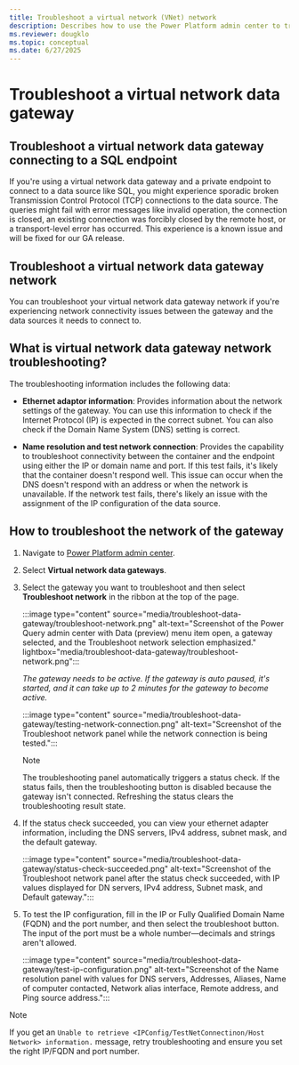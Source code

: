 ```yaml
---
title: Troubleshoot a virtual network (VNet) network
description: Describes how to use the Power Platform admin center to troubleshoot network connectivity issues between a virtual network data gateway and the data source.
ms.reviewer: dougklo
ms.topic: conceptual
ms.date: 6/27/2025
---
```


# Troubleshoot a virtual network data gateway

## Troubleshoot a virtual network data gateway connecting to a SQL endpoint

If you're using a virtual network data gateway and a private endpoint to connect to a data source like SQL, you might experience sporadic broken Transmission Control Protocol (TCP) connections to the data source. The queries might fail with error messages like invalid operation, the connection is closed, an existing connection was forcibly closed by the remote host, or a transport-level error has occurred. This experience is a known issue and will be fixed for our GA release.

## Troubleshoot a virtual network data gateway network

You can troubleshoot your virtual network data gateway network if you're experiencing network connectivity issues between the gateway and the data sources it needs to connect to.

## What is virtual network data gateway network troubleshooting?

The troubleshooting information includes the following data:

* **Ethernet adaptor information**: Provides information about the network settings of the gateway. You can use this  information to check if the Internet Protocol (IP) is expected in the correct subnet. You can also check if the Domain Name System (DNS) setting is correct.

* **Name resolution and test network connection**: Provides the capability to troubleshoot connectivity between the container and the endpoint using either the IP or domain name and port. If this test fails, it's likely that the container doesn't respond well. This issue can occur when the DNS doesn't respond with an address or when the network is unavailable. If the network test fails, there's likely an issue with the assignment of the IP configuration of the data source.

## How to troubleshoot the network of the gateway

1. Navigate to [Power Platform admin center](https://admin.powerplatform.microsoft.com/ext/DataGateways).

2. Select **Virtual network data gateways**.

3. Select the gateway you want to troubleshoot and then select **Troubleshoot network** in the ribbon at the top of the page.

   :::image type="content" source="media/troubleshoot-data-gateway/troubleshoot-network.png" alt-text="Screenshot of the Power Query admin center with Data (preview) menu item open, a gateway selected, and the Troubleshoot network selection emphasized." lightbox="media/troubleshoot-data-gateway/troubleshoot-network.png":::

   _The gateway needs to be active. If the gateway is auto paused, it's started, and it can take up to 2 minutes for the gateway to become active._

   :::image type="content" source="media/troubleshoot-data-gateway/testing-network-connection.png" alt-text="Screenshot of the Troubleshoot network panel while the network connection is being tested.":::

   > [!NOTE]
   >The troubleshooting panel automatically triggers a status check. If the status fails, then the troubleshooting button is disabled because the gateway isn't connected. Refreshing the status clears the troubleshooting result state.

4. If the status check succeeded, you can view your ethernet adapter information, including the DNS servers, IPv4 address, subnet mask, and the default gateway.

   :::image type="content" source="media/troubleshoot-data-gateway/status-check-succeeded.png" alt-text="Screenshot of the Troubleshoot network panel after the status check succeeded, with IP values displayed for DN servers, IPv4 address, Subnet mask, and Default gateway.":::

5. To test the IP configuration, fill in the IP or Fully Qualified Domain Name (FQDN) and the port number, and then select the troubleshoot button. The input of the port must be a whole number&mdash;decimals and strings aren't allowed.

   :::image type="content" source="media/troubleshoot-data-gateway/test-ip-configuration.png" alt-text="Screenshot of the Name resolution panel with values for DNS servers, Addresses, Aliases, Name of computer contacted, Network alias interface, Remote address, and Ping source address.":::
  
> [!NOTE]
>If you get an `Unable to retrieve <IPConfig/TestNetConnectinon/Host Network> information.` message, retry troubleshooting and ensure you set the right IP/FQDN and port number.
